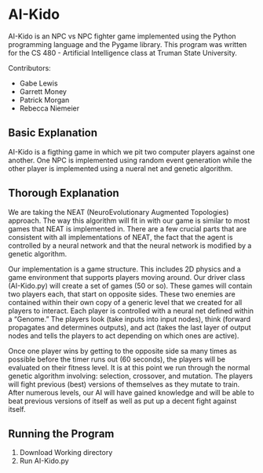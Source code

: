 # AI-Kido

AI-Kido is an NPC vs NPC fighter game implemented using the Python programming language and the Pygame library. This program was written for the CS 480 - Artificial Intelligence class at Truman State University.

Contributors:
* Gabe Lewis
* Garrett Money
* Patrick Morgan
* Rebecca Niemeier

## Basic Explanation

AI-Kido is a figthing game in which we pit two computer players against one another. One NPC is implemented using random event generation while the other player is implemented using a nueral net and genetic algorithm.

## Thorough Explanation

We are taking the NEAT (NeuroEvolutionary Augmented Topologies) approach. The way this algorithm will fit in with our game is similar to most games that NEAT is implemented in. There are a few crucial parts that are consistent with all implementations of NEAT, the fact that the agent is controlled by a neural network and that the neural network is modified by a genetic algorithm.

Our implementation is a game structure. This includes 2D physics and a game environment that supports players moving around. Our driver class (AI-Kido.py) will create a set of games (50 or so). These games will contain two players each, that start on opposite sides. These two enemies are contained within their own copy of a generic level that we created for all players to interact. Each player is controlled with a neural net defined within a “Genome.” The players look (take inputs into input nodes), think (forward propagates and determines outputs), and act (takes the last layer of output nodes and tells the players to act depending on which ones are active). 

Once one player wins by getting to the opposite side sa many times as possible before the timer runs out (60 seconds), the players will be evaluated on their fitness level. It is at this point we run through the normal genetic algorithm involving: selection, crossover, and mutation. The players will fight previous (best) versions of themselves as they mutate to train. After numerous levels, our AI will have gained knowledge and will be able to beat previous versions of itself as well as put up a decent fight against itself.

## Running the Program

1) Download Working directory
2) Run AI-Kido.py

